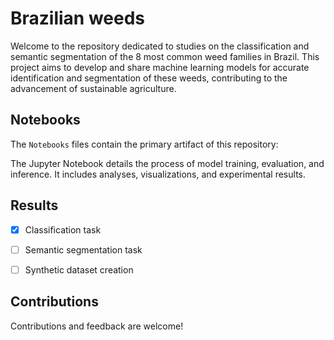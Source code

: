 # Brazilian weeds

Welcome to the repository dedicated to studies on the classification and semantic segmentation of the 8 most common weed families in Brazil. This project aims to develop and share machine learning models for accurate identification and segmentation of these weeds, contributing to the advancement of sustainable agriculture.

## Notebooks

The `Notebooks` files contain the primary artifact of this repository:

The Jupyter Notebook details the process of model training, evaluation, and inference. It includes analyses, visualizations, and experimental results. 

## Results

- [x] Classification task
- [ ] Semantic segmentation task 
- [ ] Synthetic dataset creation


## Contributions

Contributions and feedback are welcome!
